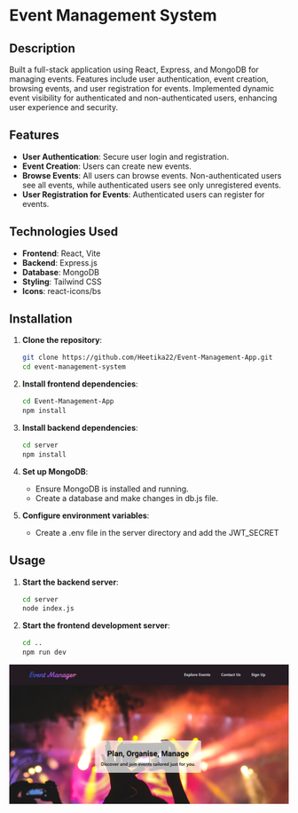 # Event Management System

## Description
Built a full-stack application using React, Express, and MongoDB for managing events. Features include user authentication, event creation, browsing events, and user registration for events. Implemented dynamic event visibility for authenticated and non-authenticated users, enhancing user experience and security.

## Features
- **User Authentication**: Secure user login and registration.
- **Event Creation**: Users can create new events.
- **Browse Events**: All users can browse events. Non-authenticated users see all events, while authenticated users see only unregistered events.
- **User Registration for Events**: Authenticated users can register for events.

## Technologies Used
- **Frontend**: React, Vite
- **Backend**: Express.js
- **Database**: MongoDB
- **Styling**: Tailwind CSS
- **Icons**: react-icons/bs

## Installation
1. **Clone the repository**:
   ```bash
   git clone https://github.com/Heetika22/Event-Management-App.git
   cd event-management-system
   ```
2. **Install frontend dependencies**:
   ```bash
   cd Event-Management-App
   npm install
   ```
3. **Install backend dependencies**:
   ```bash
   cd server
   npm install
   ```
4. **Set up MongoDB**:
   - Ensure MongoDB is installed and running.
   - Create a database and make changes in db.js file.
  
5. **Configure environment variables**:
   - Create a .env file in the server directory and add the JWT_SECRET
  
## Usage

1. **Start the backend server**:
   ```bash
   cd server
   node index.js
   ```
2. **Start the frontend development server**:
   ```bash
   cd ..
   npm run dev
   ```

![main-page](screenshots/main-page.png)
